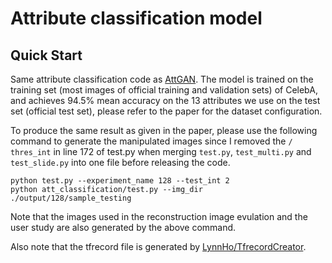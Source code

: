 # Attribute classification model

## Quick Start

Same attribute classification code as [AttGAN](https://github.com/LynnHo/AttGAN-Tensorflow). The model is trained on the training set (most images of official training and validation sets) of CelebA, and achieves 94.5% mean accuracy on the 13 attributes we use on the test set (official test set), please refer to the paper for the dataset configuration.

To produce the same result as given in the paper, please use the following command to generate the manipulated images since I removed the `/ thres_int` in line 172 of test.py when merging `test.py`, `test_multi.py` and `test_slide.py` into one file before releasing the code.
```console
python test.py --experiment_name 128 --test_int 2
python att_classification/test.py --img_dir ./output/128/sample_testing
```
Note that the images used in the reconstruction image evulation and the user study are also generated by the above command.

Also note that the tfrecord file is generated by [LynnHo/TfrecordCreator](https://github.com/LynnHo/TfrecordCreator-TfrecordLoarder).
